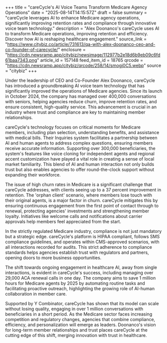 +++
title = "careCycle's AI Voice Teams Transform Medicare Agency Operations"
date = "2025-08-14T14:15:57Z"
draft = false
summary = "careCycle leverages AI to enhance Medicare agency operations, significantly improving retention rates and compliance through innovative voice team technology."
description = "Alex Doonanco's careCycle uses AI to transform Medicare operations, improving retention and efficiency. Discover how AI is reshaping healthcare engagement."
source_link = "https://www.citybiz.co/article/731613/qa-with-alex-doonanco-ceo-and-co-founder-of-carecycle/"
enclosure = "https://cdn.newsramp.app/citybiz/newsimage/112977b2e18d6b9eb09c6fd61baa7343.png"
article_id = 157148
feed_item_id = 18765
qrcode = "https://cdn.newsramp.app/citybiz/qrcode/258/14/smogj0C5.webp"
source = "citybiz"
+++

<p>Under the leadership of CEO and Co-Founder Alex Doonanco, careCycle has introduced a groundbreaking AI voice team technology that has significantly improved the operations of Medicare agencies. Since its launch in October 2024, the company has managed over 400,000 conversations with seniors, helping agencies reduce churn, improve retention rates, and ensure consistent, high-quality service. This advancement is crucial in an industry where trust and compliance are key to maintaining member relationships.</p><p>careCycle's technology focuses on critical moments for Medicare members, including plan selection, understanding benefits, and assistance with medical bills. Their Inquiries system facilitates a partnership between AI and human agents to address complex questions, ensuring members receive accurate information. Supporting over 300,000 beneficiaries, the system's features like voice cloning for independent agents and regional accent customization have played a vital role in creating a sense of local market familiarity. This blend of AI and human interaction not only builds trust but also enables agencies to offer round-the-clock support without expanding their workforce.</p><p>The issue of high churn rates in Medicare is a significant challenge that careCycle addresses, with clients seeing up to a 37 percent improvement in retention. The 'orphan client' scenario, where members lose touch with their original agents, is a major factor in churn. careCycle mitigates this by ensuring continuous engagement from the first point of contact through to renewal, protecting agencies' investments and strengthening member loyalty. Initiatives like welcome calls and notifications about carrier approvals help members feel appreciated from the start.</p><p>In the strictly regulated Medicare industry, compliance is not just mandatory but a strategic edge. careCycle's platform is HIPAA compliant, follows SMS compliance guidelines, and operates within CMS-approved scenarios, with all interactions recorded for audits. This strict adherence to compliance standards helps agencies establish trust with regulators and partners, opening doors to more business opportunities.</p><p>The shift towards ongoing engagement in healthcare AI, away from single interactions, is evident in careCycle's success, including managing over 29,000 ACA renewal calls in one day. The company aims to save 1 million hours for Medicare agents by 2025 by automating routine tasks and facilitating proactive outreach, highlighting the growing role of AI-human collaboration in member care.</p><p>Supported by Y Combinator, careCycle has shown that its model can scale without losing quality, engaging in over 1 million conversations with beneficiaries in a short period. As the Medicare sector faces increasing competition and regulatory changes, agencies that combine compliance, efficiency, and personalization will emerge as leaders. Doonanco's vision for long-term member relationships and trust places careCycle at the cutting edge of this shift, merging innovation with trust in healthcare.</p>